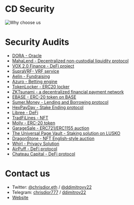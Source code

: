 # CD Security
![Why choose us](<img width="1254" alt="Screenshot_2024-03-17_at_23 13 30" src="https://github.com/CDSecurity/audits/assets/114223356/74f0a375-6a91-4b7f-813d-5a3b86af3641">
)


# Security Audits

- [DORA - Oracle](https://github.com/CDSecurity/audits/blob/main/audit%20reports/DORA-final.pdf)
- [MahaLend - Decentralized non-custodial liquidity protocol](https://github.com/CDSecurity/audits/blob/main/audit%20reports/MahaLend.pdf)
- [VOX 2.0 Finance - DeFi project](https://github.com/CDSecurity/audits/blob/main/audit%20reports/VOX2.0-Report.md)
- [SupraVRF- VRF service](https://github.com/CDSecurity/audits/blob/main/audit%20reports/SUPRAVRF-final.pdf)
- [Aelin - Fundraising](https://github.com/CDSecurity/audits/blob/main/audit%20reports/Aelin-Sub7-Security-Review.pdf)
- [Azuro - Betting engine](https://github.com/CDSecurity/audits/blob/main/audit%20reports/Azuro-report.md)
- [TokenLocker - ERC20 locker](https://github.com/CDSecurity/audits/blob/main/audit%20reports/TokenLocker.md)
- [ZKTsunami - a decentralized financial payment network](https://github.com/CDSecurity/audits/blob/main/audit%20reports/ZKTsunami-report.pdf)
- [EBASE - ERC-20 token on BASE](https://github.com/CDSecurity/audits/blob/main/audit%20reports/EBASE-security-review.pdf)
- [Sumer.Money - Lending and Borrowing protocol](https://github.com/CDSecurity/audits/blob/main/audit%20reports/SumerMoney%20-%20Security-Review.pdf)
- [HexPayDay - Stake Ending protocol](https://github.com/CDSecurity/audits/blob/main/audit%20reports/HexPayDay-security-review.pdf)
- [Libree - DeFi](https://github.com/CDSecurity/audits/blob/main/audit%20reports/Libree-Security-Review.pdf)
- [TradFiLines - NFT](https://github.com/CDSecurity/audits/blob/main/audit%20reports/TradFiLines-report.pdf)
- [Molly - ERC-20 token](https://github.com/CDSecurity/audits/blob/main/audit%20reports/Molly-report.pdf)
- [GarageSale - ERC721/ERC1155 auction](https://github.com/CDSecurity/audits/blob/main/audit%20reports/GarageSale-report-final.pdf)
- [The Universal Page Vault - Staking solution on LUSKO](https://github.com/CDSecurity/audits/blob/main/audit%20reports/UniversalPage-security-review.pdf)
- [DragonStone - NFT English-style auction](https://github.com/CDSecurity/audits/blob/main/audit%20reports/DragonStone%20-%20report.pdf)
- [Whirl - Privacy Solution](https://github.com/CDSecurity/audits/blob/main/audit%20reports/Whirl-security-report.pdf)
- [AirPuff - DeFi protocol](https://github.com/CDSecurity/audits/blob/main/audit%20reports/AirPuff-Report.pdf)
- [Chateau Capital - DeFi protocol](https://github.com/CDSecurity/audits/blob/main/audit%20reports/Chateau_Capital_audit.pdf)

# Contact us
- Twitter: [@chrisdior.eth](https://twitter.com/chrisdior777) / [@ddimitrovv22](https://twitter.com/ddimitrovv22)
- Telegram: [chrisdior777](https://t.me/chrisdior777) / [ddimitrov22](https://t.me/ddimitrov22)
- [Website](https://cdsecurity.site/)


